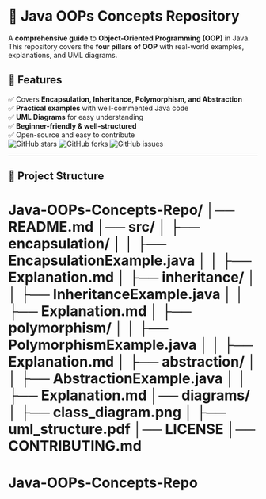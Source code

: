 
# 🚀 Java OOPs Concepts Repository

A **comprehensive guide** to **Object-Oriented Programming (OOP)** in Java. This repository covers the **four pillars of OOP** with real-world examples, explanations, and UML diagrams.


## 📌 Features
✅ Covers **Encapsulation, Inheritance, Polymorphism, and Abstraction**  
✅ **Practical examples** with well-commented Java code  
✅ **UML Diagrams** for easy understanding  
✅ **Beginner-friendly & well-structured**  
✅ Open-source and easy to contribute  
![GitHub stars](https://img.shields.io/github/stars/Muawiya-contact/Java-OOPs-Concepts-Repo?style=social)
![GitHub forks](https://img.shields.io/github/forks/Muawiya-contact/Java-OOPs-Concepts-Repo?style=social)
![GitHub issues](https://img.shields.io/github/issues/Muawiya-contact/Java-OOPs-Concepts-Repo)


---

## 📂 Project Structure
Java-OOPs-Concepts-Repo/
│── README.md
│── src/
│   ├── encapsulation/
│   │   ├── EncapsulationExample.java
│   │   ├── Explanation.md
│   ├── inheritance/
│   │   ├── InheritanceExample.java
│   │   ├── Explanation.md
│   ├── polymorphism/
│   │   ├── PolymorphismExample.java
│   │   ├── Explanation.md
│   ├── abstraction/
│   │   ├── AbstractionExample.java
│   │   ├── Explanation.md
│── diagrams/
│   ├── class_diagram.png
│   ├── uml_structure.pdf
│── LICENSE
│── CONTRIBUTING.md
=======
# Java-OOPs-Concepts-Repo

